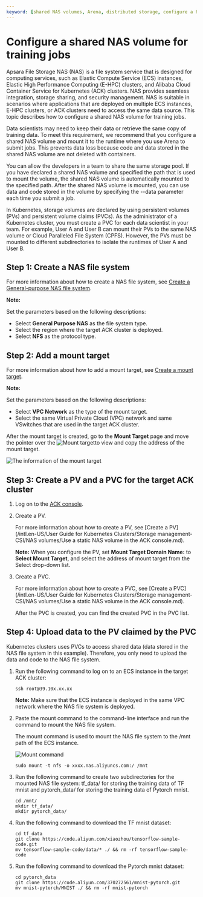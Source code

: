 ```yaml
---
keyword: [shared NAS volumes, Arena, distributed storage, configure a PV and a PVC]
---
```


# Configure a shared NAS volume for training jobs

Apsara File Storage NAS \(NAS\) is a file system service that is designed for computing services, such as Elastic Compute Service \(ECS\) instances, Elastic High Performance Computing \(E-HPC\) clusters, and Alibaba Cloud Container Service for Kubernetes \(ACK\) clusters. NAS provides seamless integration, storage sharing, and security management. NAS is suitable in scenarios where applications that are deployed on multiple ECS instances, E-HPC clusters, or ACK clusters need to access the same data source. This topic describes how to configure a shared NAS volume for training jobs.

Data scientists may need to keep their data or retrieve the same copy of training data. To meet this requirement, we recommend that you configure a shared NAS volume and mount it to the runtime where you use Arena to submit jobs. This prevents data loss because code and data stored in the shared NAS volume are not deleted with containers.

You can allow the developers in a team to share the same storage pool. If you have declared a shared NAS volume and specified the path that is used to mount the volume, the shared NAS volume is automatically mounted to the specified path. After the shared NAS volume is mounted, you can use data and code stored in the volume by specifying the --data parameter each time you submit a job.

In Kubernetes, storage volumes are declared by using persistent volumes \(PVs\) and persistent volume claims \(PVCs\). As the administrator of a Kubernetes cluster, you must create a PVC for each data scientist in your team. For example, User A and User B can mount their PVs to the same NAS volume or Cloud Paralleled File System \(CPFS\). However, the PVs must be mounted to different subdirectories to isolate the runtimes of User A and User B.

## Step 1: Create a NAS file system

For more information about how to create a NAS file system, see [Create a General-purpose NAS file system]().

**Note:**

Set the parameters based on the following descriptions:

-   Select **General Purpose NAS** as the file system type.
-   Select the region where the target ACK cluster is deployed.
-   Select **NFS** as the protocol type.

## Step 2: Add a mount target

For more information about how to add a mount target, see [Create a mount target]().

**Note:**

Set the parameters based on the following descriptions:

-   Select **VPC Network** as the type of the mount target.
-   Select the same Virtual Private Cloud \(VPC\) network and same VSwitches that are used in the target ACK cluster.

After the mount target is created, go to the **Mount Target** page and move the pointer over the ![Mount target](https://static-aliyun-doc.oss-accelerate.aliyuncs.com/assets/img/en-US/2138263161/p134346.png)to view and copy the address of the mount target.

![The information of the mount target](https://static-aliyun-doc.oss-accelerate.aliyuncs.com/assets/img/en-US/9876258951/p134349.png)

## Step 3: Create a PV and a PVC for the target ACK cluster

1.  Log on to the [ACK console](https://cs.console.aliyun.com).

2.  Create a PV.

    For more information about how to create a PV, see [Create a PV](/intl.en-US/User Guide for Kubernetes Clusters/Storage management-CSI/NAS volumes/Use a static NAS volume in the ACK console.md).

    **Note:** When you configure the PV, set **Mount Target Domain Name:** to **Select Mount Target**, and select the address of mount target from the Select drop-down list.

3.  Create a PVC.

    For more information about how to create a PVC, see [Create a PVC](/intl.en-US/User Guide for Kubernetes Clusters/Storage management-CSI/NAS volumes/Use a static NAS volume in the ACK console.md).

    After the PVC is created, you can find the created PVC in the PVC list.


## Step 4: Upload data to the PV claimed by the PVC

Kubernetes clusters uses PVCs to access shared data \(data stored in the NAS file system in this example\). Therefore, you only need to upload the data and code to the NAS file system.

1.  Run the following command to log on to an ECS instance in the target ACK cluster:

    ```
    ssh root@39.10x.xx.xx
    ```

    **Note:** Make sure that the ECS instance is deployed in the same VPC network where the NAS file system is deployed.

2.  Paste the mount command to the command-line interface and run the command to mount the NAS file system.

    The mount command is used to mount the NAS file system to the /mnt path of the ECS instance.

    ![Mount command](https://static-aliyun-doc.oss-accelerate.aliyuncs.com/assets/img/en-US/9876258951/p134539.png)

    ```
    sudo mount -t nfs -o xxxx.nas.aliyuncs.com:/ /mnt
    ```

3.  Run the following command to create two subdirectories for the mounted NAS file system: tf\_data/ for storing the training data of TF mnist and pytorch\_data/ for storing the training data of Pytorch mnist.

    ```
    cd /mnt/
    mkdir tf_data/
    mkdir pytorch_data/
    ```

4.  Run the following command to download the TF mnist dataset:

    ```
    cd tf_data
    git clone https://code.aliyun.com/xiaozhou/tensorflow-sample-code.git
    mv tensorflow-sample-code/data/* ./ && rm -rf tensorflow-sample-code
    ```

5.  Run the following command to download the Pytorch mnist dataset:

    ```
    cd pytorch_data
    git clone https://code.aliyun.com/370272561/mnist-pytorch.git
    mv mnist-pytorch/MNIST ./ && rm -rf mnist-pytorch
    ```


